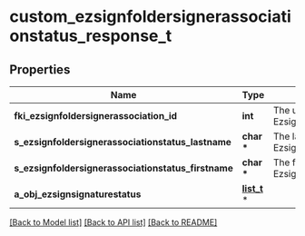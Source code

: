 # custom_ezsignfoldersignerassociationstatus_response_t

## Properties
Name | Type | Description | Notes
------------ | ------------- | ------------- | -------------
**fki_ezsignfoldersignerassociation_id** | **int** | The unique ID of the Ezsignfoldersignerassociation | 
**s_ezsignfoldersignerassociationstatus_lastname** | **char \*** | The last name of the Ezsignsigner | [optional] 
**s_ezsignfoldersignerassociationstatus_firstname** | **char \*** | The first name of the Ezsignsigner | [optional] 
**a_obj_ezsignsignaturestatus** | [**list_t**](custom_ezsignsignaturestatus_response.md) \* |  | 

[[Back to Model list]](../README.md#documentation-for-models) [[Back to API list]](../README.md#documentation-for-api-endpoints) [[Back to README]](../README.md)


